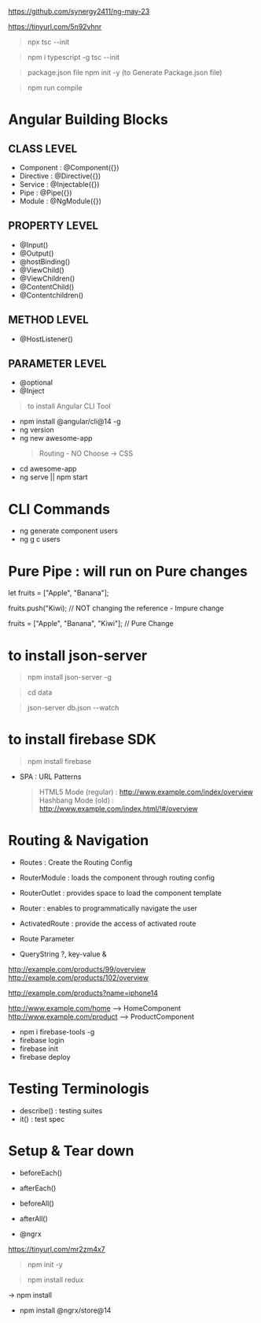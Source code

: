 https://github.com/synergy2411/ng-may-23

https://tinyurl.com/5n92vhnr

> npx tsc --init

> npm i typescript -g
> tsc --init

> package.json file
> npm init -y (to Generate Package.json file)

> npm run compile

# Angular Building Blocks

## CLASS LEVEL

- Component : @Component({})
- Directive : @Directive({})
- Service : @Injectable({})
- Pipe : @Pipe({})
- Module : @NgModule({})

## PROPERTY LEVEL

- @Input()
- @Output()
- @hostBinding()
- @ViewChild()
- @ViewChildren()
- @ContentChild()
- @Contentchildren()

## METHOD LEVEL

- @HostListener()

## PARAMETER LEVEL

- @optional
- @Inject

> to install Angular CLI Tool

- npm install @angular/cli@14 -g
- ng version
- ng new awesome-app
  > Routing - NO
  > Choose -> CSS
- cd awesome-app
- ng serve || npm start

# CLI Commands

- ng generate component users
- ng g c users

# Pure Pipe : will run on Pure changes

let fruits = ["Apple", "Banana"];

fruits.push("Kiwi); // NOT changing the reference - Impure change

fruits = ["Apple", "Banana", "Kiwi"]; // Pure Change

# to install json-server

> npm install json-server -g

> cd data

> json-server db.json --watch

# to install firebase SDK

> npm install firebase

- SPA : URL Patterns
  > HTML5 Mode (regular) : http://www.example.com/index/overview
  > Hashbang Mode (old) : http://www.example.com/index.html/!#/overview

# Routing & Navigation

- Routes : Create the Routing Config
- RouterModule : loads the component through routing config
- RouterOutlet : provides space to load the component template
- Router : enables to programmatically navigate the user
- ActivatedRoute : provide the access of activated route

- Route Parameter
- QueryString ?, key-value &

http://example.com/products/99/overview
http://example.com/products/102/overview

http://example.com/products?name=iphone14

http://www.example.com/home --> HomeComponent
http://www.example.com/product --> ProductComponent

- npm i firebase-tools -g
- firebase login
- firebase init
- firebase deploy

# Testing Terminologis

- describe() : testing suites
- it() : test spec

# Setup & Tear down

- beforeEach()
- afterEach()
- beforeAll()
- afterAll()

- @ngrx

https://tinyurl.com/mr2zm4x7

> npm init -y

> npm install redux

-> npm install

- npm install @ngrx/store@14

